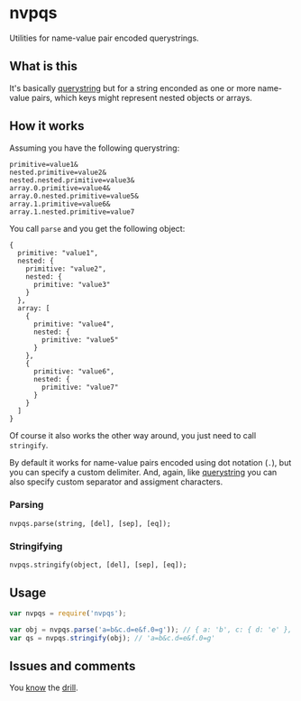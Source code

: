 # nvpqs

Utilities for name-value pair encoded querystrings.


## What is this

It's basically [querystring](https://nodejs.org/api/querystring.html) but for a string enconded as one or more name-value pairs, which keys might represent nested objects or arrays.


## How it works

Assuming you have the following querystring:

```
primitive=value1&
nested.primitive=value2&
nested.nested.primitive=value3&
array.0.primitive=value4&
array.0.nested.primitive=value5&
array.1.primitive=value6&
array.1.nested.primitive=value7
```

You call `parse` and you get the following object:

```
{
  primitive: "value1",
  nested: {
    primitive: "value2",
    nested: {
      primitive: "value3"
    }
  },
  array: [
    {
      primitive: "value4",
      nested: {
        primitive: "value5"
      }
    },
    {
      primitive: "value6",
      nested: {
        primitive: "value7"
      }
    }
  ]
}
```

Of course it also works the other way around, you just need to call `stringify`.

By default it works for name-value pairs encoded using dot notation (`.`), but you can specify a custom delimiter. And, again, like [querystring](https://nodejs.org/api/querystring.html) you can also specify custom separator and assigment characters.

### Parsing

```
nvpqs.parse(string, [del], [sep], [eq]);
```

### Stringifying

```
nvpqs.stringify(object, [del], [sep], [eq]);
```


## Usage

```javascript
var nvpqs = require('nvpqs');

var obj = nvpqs.parse('a=b&c.d=e&f.0=g')); // { a: 'b', c: { d: 'e' }, f: ['g']}
var qs = nvpqs.stringify(obj); // 'a=b&c.d=e&f.0=g'
```

## Issues and comments

You [know](https://github.com/ruiquelhas/nvpqs/issues) the [drill](https://github.com/ruiquelhas/nvpqs/pulls).
